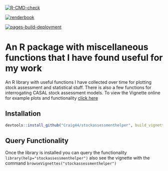<!-- badges: start -->
[![R-CMD-check](https://github.com/Craig44/stockassessmenthelper/workflows/R-CMD-check/badge.svg)](https://github.com/Craig44/stockassessmenthelper/actions)

[![renderbook](https://github.com/Craig44/stockassessmenthelper/actions/workflows/deploy_bookdown.yml/badge.svg)](https://github.com/Craig44/stockassessmenthelper/actions/workflows/deploy_bookdown.yml)

[![pages-build-deployment](https://github.com/Craig44/stockassessmenthelper/actions/workflows/pages/pages-build-deployment/badge.svg)](https://github.com/Craig44/stockassessmenthelper/actions/workflows/pages/pages-build-deployment)
<!-- badges: end -->
  
# An R package with miscellaneous functions that I have found useful for my work
An R library with useful functions I have collected over time for plotting stock assessment and statistical stuff.
There is also a few functions for interrogating CASAL stock assessment models. To view the Vignette online for example plots and functionality [click here](http://htmlpreview.github.io/?https://github.com/Craig44/stockassessmenthelper/blob/master/vignettes/ExampleUseage.html)

## Installation
```r
devtools::install_github("Craig44/stockassessmenthelper", build_vignettes  = TRUE)
```


## Query Functionality
Once the library is installed you can query the functionality `library(help="stockassessmenthelper")` also see the vignette with the command `browseVignettes("stockassessmenthelper")`
